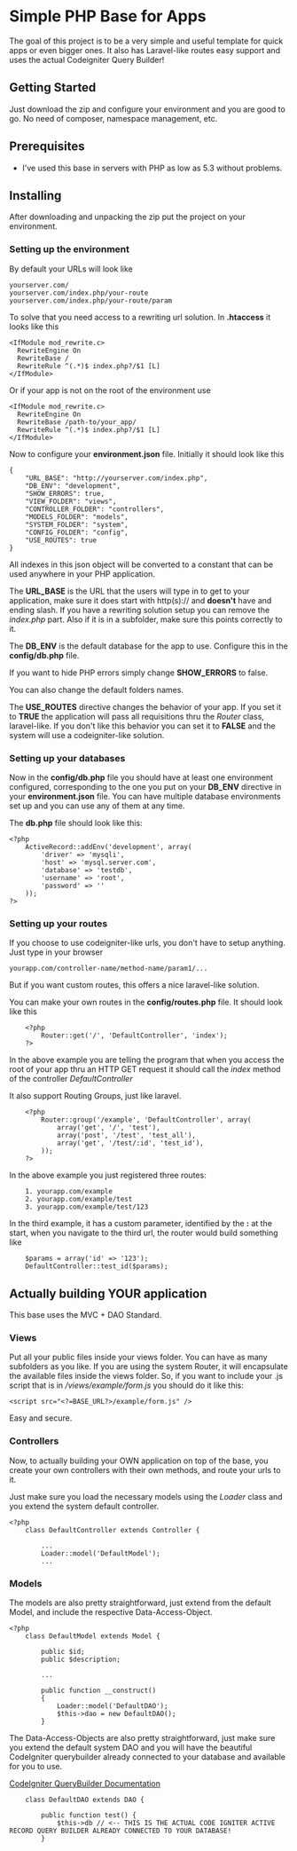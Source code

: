 # Simple PHP Base for Apps
The goal of this project is to be a very simple and useful template for quick apps or even bigger ones. It also has Laravel-like routes easy support and uses the actual Codeigniter Query Builder!

## Getting Started
Just download the zip and configure your environment and you are good to go. No need of composer, namespace management, etc.

## Prerequisites
- I've used this base in servers with PHP as low as 5.3 without problems.

## Installing
After downloading and unpacking the zip put the project on your environment.

### Setting up the environment

By default your URLs will look like
```
yourserver.com/
yourserver.com/index.php/your-route
yourserver.com/index.php/your-route/param
```

To solve that you need access to a rewriting url solution. In **.htaccess** it looks like this

```
<IfModule mod_rewrite.c>
  RewriteEngine On
  RewriteBase /
  RewriteRule ^(.*)$ index.php?/$1 [L]
</IfModule>
```

Or if your app is not on the root of the environment use

```
<IfModule mod_rewrite.c>
  RewriteEngine On
  RewriteBase /path-to/your_app/
  RewriteRule ^(.*)$ index.php?/$1 [L]
</IfModule>
```

Now to configure your **environment.json** file.
Initially it should look like this

```
{
	"URL_BASE": "http://yourserver.com/index.php",
	"DB_ENV": "development",
	"SHOW_ERRORS": true,
	"VIEW_FOLDER": "views",
	"CONTROLLER_FOLDER": "controllers",
	"MODELS_FOLDER": "models",
	"SYSTEM_FOLDER": "system",
	"CONFIG_FOLDER": "config",
	"USE_ROUTES": true
}
```

All indexes in this json object will be converted to a constant that can be used anywhere in your PHP application.

The **URL_BASE** is the URL that the users will type in to get to your application, make sure it does start with http(s):// and **doesn't** have and ending slash. If you have a rewriting solution setup you can remove the *index.php* part. Also if it is in a subfolder, make sure this points correctly to it.

The **DB_ENV** is the default database for the app to use. Configure this in the **config/db.php** file.

If you want to hide PHP errors simply change **SHOW_ERRORS** to false.

You can also change the default folders names.

The **USE_ROUTES** directive changes the behavior of your app. If you set it to **TRUE** the application will pass all requisitions thru the *Router* class, laravel-like. If you don't like this behavior you can set it to **FALSE** and the system will use a codeigniter-like solution.

### Setting up your databases
Now in the **config/db.php** file you should have at least one environment configured, corresponding to the one you put on your **DB_ENV** directive in your **environment.json** file. You can have multiple database environments set up and you can use any of them at any time.

The **db.php** file should look like this:
```
<?php 
	ActiveRecord::addEnv('development', array(
		'driver' => 'mysqli', 
		'host' => 'mysql.server.com', 
		'database' => 'testdb', 
		'username' => 'root', 
		'password' => ''
	));
?>
```

### Setting up your routes
If you choose to use codeigniter-like urls, you don't have to setup anything. Just type in your browser
```
yourapp.com/controller-name/method-name/param1/...
```

But if you want custom routes, this offers a nice  laravel-like solution.

You can make your own routes in the **config/routes.php** file. It should look like this

```
	<?php
		Router::get('/', 'DefaultController', 'index');
	?>
```

In the above example you are telling the program that when you access the root of your app thru an HTTP GET request it should call the *index* method of the controller *DefaultController*

It also support Routing Groups, just like laravel.
```
	<?php
		Router::group('/example', 'DefaultController', array(
			array('get', '/', 'test'),
			array('post', '/test', 'test_all'),
			array('get', '/test/:id', 'test_id'),
		));
	?>
```

In the above example you just registered three routes:
```
	1. yourapp.com/example
	2. yourapp.com/example/test
	3. yourapp.com/example/test/123
```

In the third example, it has a custom parameter, identified by the **:** at the start, when you navigate to the third url, the router would build something like

```
	$params = array('id' => '123');
	DefaultController::test_id($params);
```

## Actually building YOUR application
This base uses the MVC + DAO Standard.

### Views
Put all your public files inside your views folder.
You can have as many subfolders as you like.
If you are using the system Router, it will encapsulate the available files inside the views folder.
So, if you want to include your .js script that is in */views/example/form.js* you should do it like this:
```
<script src="<?=BASE_URL?>/example/form.js" />
```

Easy and secure.

### Controllers
Now, to actually building your OWN application on top of the base, you create your own controllers with their own methods, and route your urls to it.

Just make sure you load the necessary models using the *Loader* class and you extend the system default controller.

```
<?php
	class DefaultController extends Controller {

		...
		Loader::model('DefaultModel');
		...
```

### Models
The models are also pretty straightforward, just extend from the default Model, and include the respective Data-Access-Object.
```
<?php
	class DefaultModel extends Model {

		public $id;
		public $description;

		...

		public function __construct()
	    {
	        Loader::model('DefaultDAO');
	        $this->dao = new DefaultDAO();
	    }

```

The Data-Access-Objects are also pretty straightforward, just make sure you extend the default system DAO and you will have the beautiful CodeIgniter querybuilder already connected to your database and available for you to use.

[CodeIgniter QueryBuilder Documentation](https://www.codeigniter.com/userguide3/database/query_builder.html)
```
	class DefaultDAO extends DAO {

		public function test() {
			$this->db // <-- THIS IS THE ACTUAL CODE IGNITER ACTIVE RECORD QUERY BUILDER ALREADY CONNECTED TO YOUR DATABASE!
		}
```